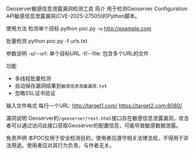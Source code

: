 Geoserver敏感信息泄露漏洞检测工具
简介
用于检测Geoserver Configuration API敏感信息泄露漏洞(CVE-2025-27505)的Python脚本。

使用方法
检测单个目标
python poc.py -u http://example.com

批量检测
python poc.py -f urls.txt

参数说明
-u/--url: 单个目标URL
-f/--file: 包含多个URL的文件

功能
- 多线程批量检测
- 自动保存漏洞结果到`敏感信息泄露漏洞.txt`
- 忽略SSL证书验证

输入文件格式
每行一个URL:
http://target1.com/
https://target2.com:8080/

漏洞说明
Geoserver的`/geoserver/rest.html`接口存在敏感信息泄露漏洞，攻击者可以通过访问此接口获取Geoserver的配置信息，可能导致敏感数据泄露。

免责声明
本POC仅用于安全检测目的，使用者应遵守相关法律法规，不得用于非法用途。使用者应对其行为负责，与作者无关。